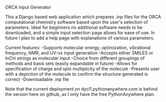 ORCA Input Generator

This a Django based web application which prepares .inp files for the ORCA computational chemistry software based upon the user's selection of parameters. Ideal for beginners no additional software needs to be downloaded, and a simple input selection page allows for ease of use. In future I plan to add a help page with explanations of various parameters.

Current features:
-Supports molecular energy, optimization, vibrational frequency, NMR, and UV-vs input generation
-Accepts either SMILES or InChi strings as molecular input
-Choice from different groupings of methods and basis sets (easily expandable in future)
-Allows for specification of charge and spin multiplicity of the molecule
-Presents user with a depiction of the molecule to confirm the structure generated is correct
-Downloadable .inp file

Note that the current deployment on dycl1.pythonanywhere.com is behind the version here on github, as I only have the free PythonAnywhere plan.